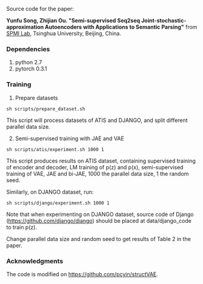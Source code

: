 

Source code for the paper:

**Yunfu Song, Zhijian Ou. "Semi-supervised Seq2seq Joint-stochastic-approximation Autoencoders with Applications to Semantic Parsing"** from [SPMI Lab](http://oa.ee.tsinghua.edu.cn/~ouzhijian/software.htm), Tsinghua University, Beijing, China.

### Dependencies

1. python 2.7
2. pytorch 0.3.1

### Training

1. Prepare datasets

~~~
sh scripts/prepare_dataset.sh
~~~

This script will process datasets of ATIS and DJANGO, and split different parallel data size.

2. Semi-supervised training with JAE and VAE

~~~
sh scripts/atis/experiment.sh 1000 1
~~~

This script produces results on ATIS dataset, containing supervised training of encoder and decoder, LM training of p(z) and p(x), semi-supervised training of VAE, JAE and bi-JAE, 1000 the parallel data size, 1 the random seed.

Similarly, on  DJANGO dataset, run:
~~~
sh scripts/django/experiment.sh 1000 1
~~~
Note that when experimenting on DJANGO dataset, source code of Django (<https://github.com/django/django>) should be placed at data/django_code to train p(z).

Change parallel data size and random seed to get results of Table 2 in the paper.

### Acknowledgments

The code is modified on <https://github.com/pcyin/structVAE>.



